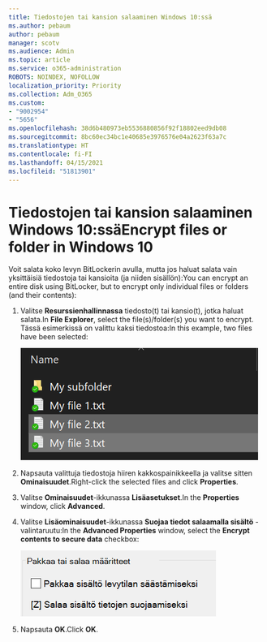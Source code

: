 ```yaml
---
title: Tiedostojen tai kansion salaaminen Windows 10:ssä
ms.author: pebaum
author: pebaum
manager: scotv
ms.audience: Admin
ms.topic: article
ms.service: o365-administration
ROBOTS: NOINDEX, NOFOLLOW
localization_priority: Priority
ms.collection: Adm_O365
ms.custom:
- "9002954"
- "5656"
ms.openlocfilehash: 38d6b480973eb5536880856f92f18802eed9db08
ms.sourcegitcommit: 8bc60ec34bc1e40685e3976576e04a2623f63a7c
ms.translationtype: HT
ms.contentlocale: fi-FI
ms.lasthandoff: 04/15/2021
ms.locfileid: "51813901"
---
```

# <a name="encrypt-files-or-folder-in-windows-10"></a><span data-ttu-id="0c8ce-102">Tiedostojen tai kansion salaaminen Windows 10:ssä</span><span class="sxs-lookup"><span data-stu-id="0c8ce-102">Encrypt files or folder in Windows 10</span></span>

<span data-ttu-id="0c8ce-103">Voit salata koko levyn BitLockerin avulla, mutta jos haluat salata vain yksittäisiä tiedostoja tai kansioita (ja niiden sisällön):</span><span class="sxs-lookup"><span data-stu-id="0c8ce-103">You can encrypt an entire disk using BitLocker, but to encrypt only individual files or folders (and their contents):</span></span>

1. <span data-ttu-id="0c8ce-104">Valitse **Resurssienhallinnassa** tiedosto(t) tai kansio(t), jotka haluat salata.</span><span class="sxs-lookup"><span data-stu-id="0c8ce-104">In **File Explorer**, select the file(s)/folder(s) you want to encrypt.</span></span> <span data-ttu-id="0c8ce-105">Tässä esimerkissä on valittu kaksi tiedostoa:</span><span class="sxs-lookup"><span data-stu-id="0c8ce-105">In this example, two files have been selected:</span></span>

    ![Valitse tiedostot tai kansiot salattavaksi](media/select-for-encrypting.png)

2. <span data-ttu-id="0c8ce-107">Napsauta valittuja tiedostoja hiiren kakkospainikkeella ja valitse sitten **Ominaisuudet**.</span><span class="sxs-lookup"><span data-stu-id="0c8ce-107">Right-click the selected files and click **Properties**.</span></span>

3. <span data-ttu-id="0c8ce-108">Valitse **Ominaisuudet**-ikkunassa **Lisäasetukset**.</span><span class="sxs-lookup"><span data-stu-id="0c8ce-108">In the **Properties** window, click **Advanced**.</span></span>

4. <span data-ttu-id="0c8ce-109">Valitse **Lisäominaisuudet**-ikkunassa **Suojaa tiedot salaamalla sisältö** -valintaruutu:</span><span class="sxs-lookup"><span data-stu-id="0c8ce-109">In the **Advanced Properties** window, select the **Encrypt contents to secure data** checkbox:</span></span>

    ![Salaa sisältö](media/encrypt-contents.png)

5. <span data-ttu-id="0c8ce-111">Napsauta **OK**.</span><span class="sxs-lookup"><span data-stu-id="0c8ce-111">Click **OK**.</span></span>
